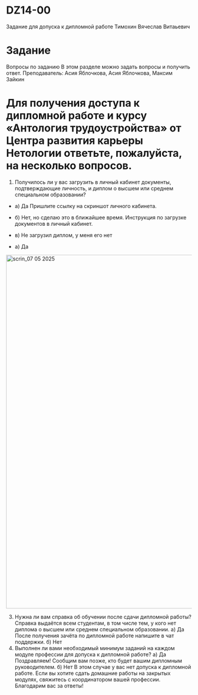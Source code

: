 # DZ14-00
Задание для допуска к дипломной работе
Тимохин Вячеслав Витаьевич


# Задание
Вопросы по заданию
В этом разделе можно задать вопросы и получить ответ.
Преподаватель: Асия Яблочкова, Асия Яблочкова, Максим Зайкин
# Для получения доступа к дипломной работе и курсу «Антология трудоустройства» от Центра развития карьеры Нетологии ответьте, пожалуйста, на несколько вопросов.
1. Получилось ли у вас загрузить в личный кабинет документы, подтверждающие личность, и диплом о высшем или среднем специальном образовании?
- а) Да
Пришлите ссылку на скриншот личного кабинета.
- б) Нет, но сделаю это в ближайшее время. Инструкция по загрузке документов в личный кабинет.
- в) Не загрузил диплом, у меня его нет

- а) Да

<img width="960" alt="scrin_07 05 2025" src="https://github.com/user-attachments/assets/c3e44712-506f-4819-a73c-2360417d6069" />


3. Нужна ли вам справка об обучении после сдачи дипломной работы? Справка выдаётся всем студентам, в том числе тем, у кого нет диплома о высшем или среднем специальном образовании.
а) Да
После получения зачёта по дипломной работе напишите в чат поддержки.
б) Нет
4. Выполнен ли вами необходимый минимум заданий на каждом модуле профессии для допуска к дипломной работе?
а) Да
Поздравляем! Сообщим вам позже, кто будет вашим дипломным руководителем.
б) Нет
В этом случае у вас нет допуска к дипломной работе. Если вы хотите сдать домашние работы на закрытых модулях, свяжитесь с координатором вашей профессии.
Благодарим вас за ответы!
